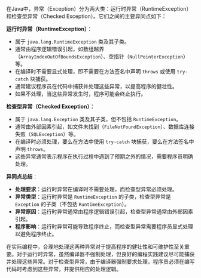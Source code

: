  在Java中，异常（Exception）分为两大类：运行时异常（RuntimeException）和检查型异常（Checked Exception）。它们之间的主要异同点如下：

**运行时异常（RuntimeException）**：
- 属于 `java.lang.RuntimeException` 类及其子类。
- 通常由程序逻辑错误引起，如数组越界（`ArrayIndexOutOfBoundsException`）、空指针（`NullPointerException`）等。
- 在编译时不需要显式处理，即不需要在方法签名中声明 `throws` 或使用 `try-catch` 块捕获。
- 通常建议程序员在代码中捕获并处理这些异常，以提高程序的健壮性。
- 如果不处理，当这些异常发生时，程序可能会终止执行。

**检查型异常（Checked Exception）**：
- 属于 `java.lang.Exception` 类及其子类，但不包括 `RuntimeException`。
- 通常由外部因素引起，如文件未找到（`FileNotFoundException`）、数据库连接失败（`SQLException`）等。
- 在编译时必须处理，要么在方法中使用 `try-catch` 块捕获，要么在方法签名中声明 `throws`。
- 这些异常通常表示程序在执行过程中遇到了预期之外的情况，需要程序员明确处理。

**异同点总结**：
- **处理要求**：运行时异常在编译时不需要处理，而检查型异常必须处理。
- **异常类型**：运行时异常是 `RuntimeException` 的子类，检查型异常是 `Exception` 的子类（不包括 `RuntimeException`）。
- **异常原因**：运行时异常通常由程序逻辑错误引起，检查型异常通常由外部因素引起。
- **程序影响**：运行时异常可能导致程序终止，而检查型异常需要程序员显式处理以避免程序终止。

在实际编程中，合理地处理这两种异常对于提高程序的健壮性和可维护性至关重要。对于运行时异常，虽然编译器不强制处理，但良好的编程实践建议尽可能捕获并处理这些异常。对于检查型异常，由于编译器强制要求处理，程序员必须在编写代码时考虑到这些异常，并提供相应的处理逻辑。